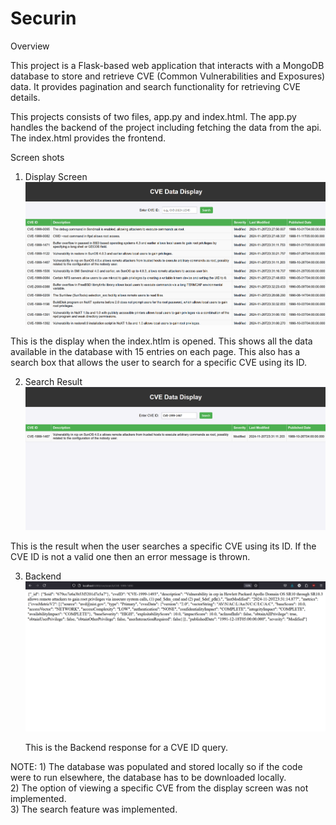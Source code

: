 # Securin

Overview

This project is a Flask-based web application that interacts with a MongoDB database to store and retrieve CVE (Common Vulnerabilities and Exposures) data. It provides pagination and search functionality for retrieving CVE details.

This projects consists of two files, app.py and index.html. The app.py handles the backend of the project including fetching the data from the api. The index.html provides the frontend.

Screen shots
1) Display Screen
![Display Screen](cve_display_home_page.png)

This is the display when the index.htlm is opened. This shows all the data available in the database with 15 entries on each page.
This also has a search box that allows the user to search for a specific CVE using its ID.  


2) Search Result 
![2) Search Result](cve_search_result.png)

This is the result when the user searches a specific CVE using its ID. If the CVE ID is not a valid one then an error message is thrown. 

3) Backend
   ![Backend](cve_backend.png)

   This is the Backend response for a CVE ID query.


NOTE: 1) The database was populated and stored locally so if the code were to run elsewhere, the database has to be downloaded locally.  
      2) The option of viewing a specific CVE from the display screen was not implemented.  
      3) The search feature was implemented.  





